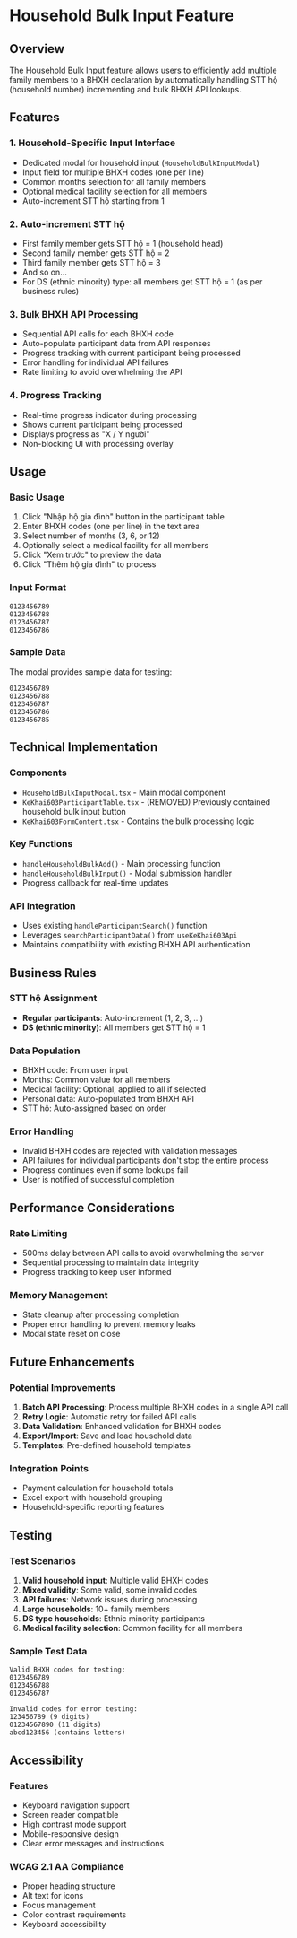 # Household Bulk Input Feature

## Overview
The Household Bulk Input feature allows users to efficiently add multiple family members to a BHXH declaration by automatically handling STT hộ (household number) incrementing and bulk BHXH API lookups.

## Features

### 1. **Household-Specific Input Interface**
- Dedicated modal for household input (`HouseholdBulkInputModal`)
- Input field for multiple BHXH codes (one per line)
- Common months selection for all family members
- Optional medical facility selection for all members
- Auto-increment STT hộ starting from 1

### 2. **Auto-increment STT hộ**
- First family member gets STT hộ = 1 (household head)
- Second family member gets STT hộ = 2
- Third family member gets STT hộ = 3
- And so on...
- For DS (ethnic minority) type: all members get STT hộ = 1 (as per business rules)

### 3. **Bulk BHXH API Processing**
- Sequential API calls for each BHXH code
- Auto-populate participant data from API responses
- Progress tracking with current participant being processed
- Error handling for individual API failures
- Rate limiting to avoid overwhelming the API

### 4. **Progress Tracking**
- Real-time progress indicator during processing
- Shows current participant being processed
- Displays progress as "X / Y người"
- Non-blocking UI with processing overlay

## Usage

### Basic Usage
1. Click "Nhập hộ gia đình" button in the participant table
2. Enter BHXH codes (one per line) in the text area
3. Select number of months (3, 6, or 12)
4. Optionally select a medical facility for all members
5. Click "Xem trước" to preview the data
6. Click "Thêm hộ gia đình" to process

### Input Format
```
0123456789
0123456788
0123456787
0123456786
```

### Sample Data
The modal provides sample data for testing:
```
0123456789
0123456788
0123456787
0123456786
0123456785
```

## Technical Implementation

### Components
- `HouseholdBulkInputModal.tsx` - Main modal component
- `KeKhai603ParticipantTable.tsx` - (REMOVED) Previously contained household bulk input button
- `KeKhai603FormContent.tsx` - Contains the bulk processing logic

### Key Functions
- `handleHouseholdBulkAdd()` - Main processing function
- `handleHouseholdBulkInput()` - Modal submission handler
- Progress callback for real-time updates

### API Integration
- Uses existing `handleParticipantSearch()` function
- Leverages `searchParticipantData()` from `useKeKhai603Api`
- Maintains compatibility with existing BHXH API authentication

## Business Rules

### STT hộ Assignment
- **Regular participants**: Auto-increment (1, 2, 3, ...)
- **DS (ethnic minority)**: All members get STT hộ = 1

### Data Population
- BHXH code: From user input
- Months: Common value for all members
- Medical facility: Optional, applied to all if selected
- Personal data: Auto-populated from BHXH API
- STT hộ: Auto-assigned based on order

### Error Handling
- Invalid BHXH codes are rejected with validation messages
- API failures for individual participants don't stop the entire process
- Progress continues even if some lookups fail
- User is notified of successful completion

## Performance Considerations

### Rate Limiting
- 500ms delay between API calls to avoid overwhelming the server
- Sequential processing to maintain data integrity
- Progress tracking to keep user informed

### Memory Management
- State cleanup after processing completion
- Proper error handling to prevent memory leaks
- Modal state reset on close

## Future Enhancements

### Potential Improvements
1. **Batch API Processing**: Process multiple BHXH codes in a single API call
2. **Retry Logic**: Automatic retry for failed API calls
3. **Data Validation**: Enhanced validation for BHXH codes
4. **Export/Import**: Save and load household data
5. **Templates**: Pre-defined household templates

### Integration Points
- Payment calculation for household totals
- Excel export with household grouping
- Household-specific reporting features

## Testing

### Test Scenarios
1. **Valid household input**: Multiple valid BHXH codes
2. **Mixed validity**: Some valid, some invalid codes
3. **API failures**: Network issues during processing
4. **Large households**: 10+ family members
5. **DS type households**: Ethnic minority participants
6. **Medical facility selection**: Common facility for all members

### Sample Test Data
```
Valid BHXH codes for testing:
0123456789
0123456788
0123456787

Invalid codes for error testing:
123456789 (9 digits)
01234567890 (11 digits)
abcd123456 (contains letters)
```

## Accessibility

### Features
- Keyboard navigation support
- Screen reader compatible
- High contrast mode support
- Mobile-responsive design
- Clear error messages and instructions

### WCAG 2.1 AA Compliance
- Proper heading structure
- Alt text for icons
- Focus management
- Color contrast requirements
- Keyboard accessibility
